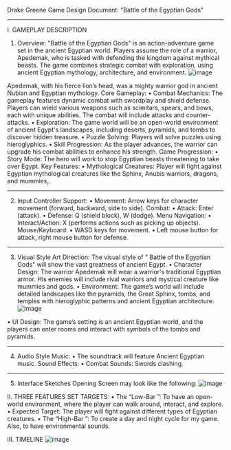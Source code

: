 Drake Greene
Game Design Document: "Battle of the Egyptian Gods"
________________________________________
I. GAMEPLAY DESCRIPTION
1. Overview: "Battle of the Egyptian Gods" is an action-adventure game set in the ancient Egyptian world. Players assume the role of a warrior, Apedemak, who is tasked with defending the kingdom against mythical beasts. The game combines strategic combat with exploration, using ancient Egyptian mythology, architecture, and environment.
 ![image](https://github.com/user-attachments/assets/2179f863-f1c9-4e55-a6ec-478f0e2bf692)

Apedemak, with his fierce lion’s head, was a mighty warrior god in ancient Nubian and Egyptian mythology. 
Core Gameplay:
•	Combat Mechanics: The gameplay features dynamic combat with swordplay and shield defense. Players can wield various weapons such as scimitars, spears, and bows, each with unique abilities. The combat will include attacks and counter-attacks.
•	Exploration: The game world will be an open-world environment of ancient Egypt's landscapes, including deserts, pyramids, and tombs to discover hidden treasure.
•	Puzzle Solving: Players will solve puzzles using hieroglyphics.
•	Skill Progression: As the player advances, the warrior can upgrade his combat abilities to enhance his strength.
Game Progression:
•	Story Mode: The hero will work to stop Egyptian beasts threatening to take over Egypt.
Key Features:
•	Mythological Creatures: Player will fight against Egyptian mythological creatures like the Sphinx, Anubis warriors, dragons, and mummies,.
________________________________________
2. Input
Controller Support:
•	Movement: Arrow keys for character movement (forward, backward, side to side).
Combat:
•	Attack: Enter (attack).
•	Defense: Q (shield block), W (dodge).
Menu Navigation:
•	Interact/Action: X (performs actions such as picking up objects).
Mouse/Keyboard:
•	WASD keys for movement.
•	Left mouse button for attack, right mouse button for defense.
________________________________________
3. Visual Style
Art Direction: The visual style of " Battle of the Egyptian Gods" will show the vast greatness of ancient Egypt. 
•	Character Design: The warrior Apedemak will wear a warrior's traditional Egyptian armor. His enemies will include rival warriors and mystical creature like mummies and gods.
•	Environment: The game’s world will include detailed landscapes like the pyramids, the Great Sphinx, tombs, and temples with hieroglyphic patterns and ancient Egyptian architecture.
 ![image](https://github.com/user-attachments/assets/f4aa5192-14f5-417e-99a3-03ac1d227933)

•	UI Design: The game’s setting is an ancient Egyptian world, and the players can enter rooms and interact with symbols of the tombs and pyramids.
________________________________________
4. Audio Style
Music:
•	The soundtrack will feature Ancient Egyptian music.
Sound Effects:
•	Combat Sounds: Swords clashing.
________________________________________
5. Interface Sketches
Opening Screen may look like the following:
 ![image](https://github.com/user-attachments/assets/2f08ace0-2d5d-49f0-a45d-ab281ef57190)


II. THREE FEATURES SET TARGETS:
•	The “Low-Bar ”:
To have an open-world environment, where the player can walk around, interact, and explore.
•	Expected Target:
The player will fight against different types of Egyptian creatures. 
•	The “High-Bar ”:
To create a day and night cycle for my game. Also, to have environmental sounds.

III. TIMELINE
![image](https://github.com/user-attachments/assets/b268aaae-0e04-448b-8ff5-07295dfd3a8b)

       
